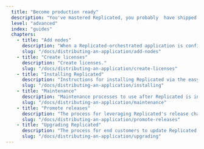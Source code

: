 ```yaml
---
  title: "Become production ready"
  description: "You've mastered Replicated, you probably  have shipped multiple applications and are familiar with some of our more advanced features."
  level: "advanced"
  index: "guides"
  chapters:
    - title: "Add nodes"
      description: "When a Replicated-orchestrated application is configured with a clustering strategy, additional nodes can be installed on remote instances to take part in the cluster."
      slug: "/docs/distributing-an-application/add-nodes"
    - title: "Create licenses"
      description: "Create licenses."
      slug: "/docs/distributing-an-application/create-licenses"
    - title: "Installing Replicated"
      description: "Instructions for installing Replicated via the easy install script, manually or behind a proxy. Also includes instructions for uninstalling Replicated."
      slug: "/docs/distributing-an-application/installing"
    - title: "Maintenance"
      description: "Maintenance processes to use after Replicated is installed."
      slug: "/docs/distributing-an-application/maintenance"
    - title: "Promote releases"
      description: "The process for leveraging Replicated's release channel management functionality to stage versions and deliver updates to customers."
      slug: "/docs/distributing-an-application/promote-releases"
    - title: "Upgrading Replicated"
      description: "The process for end customers to update Replicated services to access the latest improvements to the underlying system since their installation."
      slug: "/docs/distributing-an-application/upgrading"
---
```


